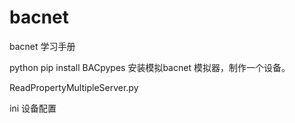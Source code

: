 # bacnet

bacnet 学习手册


python pip install BACpypes
安装模拟bacnet 模拟器，制作一个设备。


ReadPropertyMultipleServer.py 

ini 设备配置
